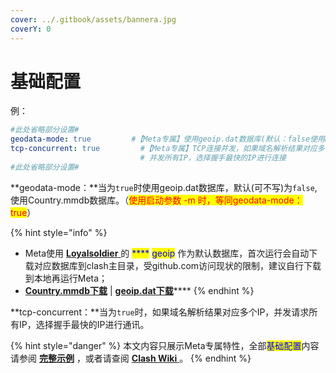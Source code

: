 ```yaml
---
cover: ../.gitbook/assets/bannera.jpg
coverY: 0
---
```


# 基础配置

例：

```yaml
#此处省略部分设置#
geodata-mode: true         #【Meta专属】使用geoip.dat数据库(默认：false使用mmdb数据库)
tcp-concurrent: true         #【Meta专属】TCP连接并发，如果域名解析结果对应多个IP，
                             # 并发所有IP，选择握手最快的IP进行连接
#此处省略部分设置#
```

**geodata-mode：**当为`true`时使用geoip.dat数据库，默认(可不写)为`false`,使用Country.mmdb数据库。（<mark style="color:red;">使用启动参数 -m 时，等同geodata-mode：true</mark>）

{% hint style="info" %}
* Meta使用 [**Loyalsoldier** ](https://github.com/Loyalsoldier/geoip)的 <mark style="color:blue;">****</mark> <mark style="color:blue;"></mark><mark style="color:blue;">geoip</mark> 作为默认数据库，首次运行会自动下载对应数据库到clash主目录，受github.com访问现状的限制，建议自行下载到本地再运行Meta；
* [**Country.mmdb下载**](https://raw.githubusercontent.com/Loyalsoldier/geoip/release/Country.mmdb)  |  [**geoip.dat下载**](https://raw.githubusercontent.com/Loyalsoldier/geoip/release/geoip.dat)****
{% endhint %}



**tcp-concurrent：**当为`true`时，如果域名解析结果对应多个IP，并发请求所有IP，选择握手最快的IP进行通讯。



{% hint style="danger" %}
本文内容只展示Meta专属特性，全部<mark style="color:blue;">基础配置</mark>内容请参阅 [**完整示例**](../example/ex1.md#ji-chu-pei-zhi) ，或者请查阅 [**Clash Wiki** ](https://lancellc.gitbook.io/clash/clash-config-file/general)。
{% endhint %}
